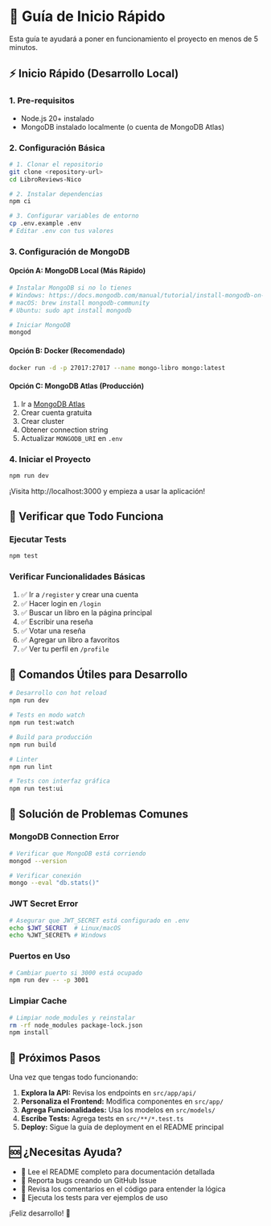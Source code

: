 # 🚀 Guía de Inicio Rápido

Esta guía te ayudará a poner en funcionamiento el proyecto en menos de 5 minutos.

## ⚡ Inicio Rápido (Desarrollo Local)

### 1. Pre-requisitos
- Node.js 20+ instalado
- MongoDB instalado localmente (o cuenta de MongoDB Atlas)

### 2. Configuración Básica

```bash
# 1. Clonar el repositorio
git clone <repository-url>
cd LibroReviews-Nico

# 2. Instalar dependencias
npm ci

# 3. Configurar variables de entorno
cp .env.example .env
# Editar .env con tus valores
```

### 3. Configuración de MongoDB

#### Opción A: MongoDB Local (Más Rápido)
```bash
# Instalar MongoDB si no lo tienes
# Windows: https://docs.mongodb.com/manual/tutorial/install-mongodb-on-windows/
# macOS: brew install mongodb-community
# Ubuntu: sudo apt install mongodb

# Iniciar MongoDB
mongod
```

#### Opción B: Docker (Recomendado)
```bash
docker run -d -p 27017:27017 --name mongo-libro mongo:latest
```

#### Opción C: MongoDB Atlas (Producción)
1. Ir a [MongoDB Atlas](https://cloud.mongodb.com/)
2. Crear cuenta gratuita
3. Crear cluster
4. Obtener connection string
5. Actualizar `MONGODB_URI` en `.env`

### 4. Iniciar el Proyecto

```bash
npm run dev
```

¡Visita http://localhost:3000 y empieza a usar la aplicación!

## 🧪 Verificar que Todo Funciona

### Ejecutar Tests
```bash
npm test
```

### Verificar Funcionalidades Básicas
1. ✅ Ir a `/register` y crear una cuenta
2. ✅ Hacer login en `/login`
3. ✅ Buscar un libro en la página principal
4. ✅ Escribir una reseña
5. ✅ Votar una reseña
6. ✅ Agregar un libro a favoritos
7. ✅ Ver tu perfil en `/profile`

## 🔧 Comandos Útiles para Desarrollo

```bash
# Desarrollo con hot reload
npm run dev

# Tests en modo watch
npm run test:watch

# Build para producción
npm run build

# Linter
npm run lint

# Tests con interfaz gráfica
npm run test:ui
```

## 🐛 Solución de Problemas Comunes

### MongoDB Connection Error
```bash
# Verificar que MongoDB está corriendo
mongod --version

# Verificar conexión
mongo --eval "db.stats()"
```

### JWT Secret Error
```bash
# Asegurar que JWT_SECRET está configurado en .env
echo $JWT_SECRET  # Linux/macOS
echo %JWT_SECRET% # Windows
```

### Puertos en Uso
```bash
# Cambiar puerto si 3000 está ocupado
npm run dev -- -p 3001
```

### Limpiar Cache
```bash
# Limpiar node_modules y reinstalar
rm -rf node_modules package-lock.json
npm install
```

## 📱 Próximos Pasos

Una vez que tengas todo funcionando:

1. **Explora la API:** Revisa los endpoints en `src/app/api/`
2. **Personaliza el Frontend:** Modifica componentes en `src/app/`
3. **Agrega Funcionalidades:** Usa los modelos en `src/models/`
4. **Escribe Tests:** Agrega tests en `src/**/*.test.ts`
5. **Deploy:** Sigue la guía de deployment en el README principal

## 🆘 ¿Necesitas Ayuda?

- 📖 Lee el README completo para documentación detallada
- 🐛 Reporta bugs creando un GitHub Issue
- 💬 Revisa los comentarios en el código para entender la lógica
- 🧪 Ejecuta los tests para ver ejemplos de uso

¡Feliz desarrollo! 🎉